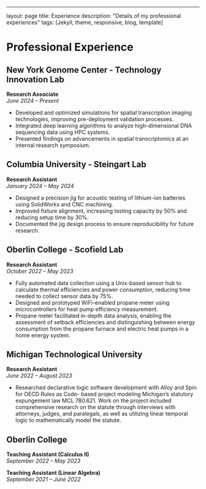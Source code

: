 ---
layout: page
title: Experience
description: "Details of my professional experiences"
tags: [Jekyll, theme, responsive, blog, template]

# Professional Experience

## New York Genome Center - Technology Innovation Lab  
**Research Associate**  
*June 2024 – Present*  
- Developed and optimized simulations for spatial transcription imaging technologies, improving pre-deployment validation processes.  
- Integrated deep learning algorithms to analyze high-dimensional DNA sequencing data using HPC systems.  
- Presented findings on advancements in spatial transcriptomics at an internal research symposium.

## Columbia University - Steingart Lab  
**Research Assistant**  
*January 2024 – May 2024*  
- Designed a precision jig for acoustic testing of lithium-ion batteries using SolidWorks and CNC machining.  
- Improved fixture alignment, increasing testing capacity by 50% and reducing setup time by 30%.  
- Documented the jig design process to ensure reproducibility for future research.

## Oberlin College - Scofield Lab  
**Research Assistant**  
*October 2022 – May 2023*  
- Fully automated data collection using a Unix-based sensor hub to calculate thermal efficiencies and power consumption, reducing time needed to collect sensor data by 75%.  
- Designed and prototyped WiFi-enabled propane meter using microcontrollers for heat pump efficiency measurement.  
- Propane meter facilitated in-depth data analysis, enabling the assessment of setback efficiencies and distinguishing between energy consumption from the propane furnace and electric heat pumps in a home energy system.

## Michigan Technological University  
**Research Assistant**  
*June 2022 – August 2023*  
- Researched declarative logic software development with Alloy and Spin for OECD Rules as Code- based project modeling Michigan’s statutory expungement law MCL 780.621. Work on the project included comprehensive research on the statute through interviews with attorneys, judges, and paralegals, as well as utilizing linear temporal logic to mathematically model the statute. 

## Oberlin College  
**Teaching Assistant (Calculus II)**  
*September 2022 – May 2023*

**Teaching Assistant (Linear Algebra)**  
*September 2021 – June 2022*
